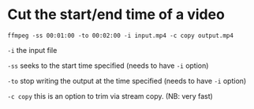 # Cut the start/end time of a video

`ffmpeg -ss 00:01:00 -to 00:02:00 -i input.mp4 -c copy output.mp4`

`-i` the input file

`-ss` seeks to the start time specified (needs to have `-i` option)

`-to` stop writing the output at the time specified (needs to have `-i` option)

`-c copy` this is an option to trim via stream copy. (NB: very fast)
